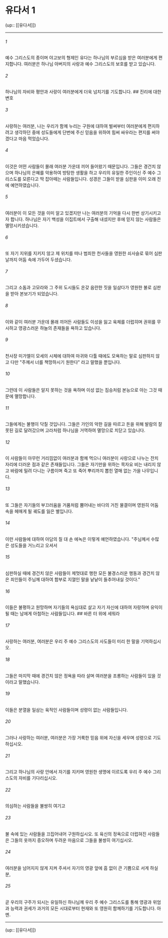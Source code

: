 # 유다서 1

(up:: [[유다서]])

***




###### 1 

예수 그리스도의 종이며 야고보의 형제인 유다는 하나님의 부르심을 받은 여러분에게 편지합니다. 여러분은 하나님 아버지의 사랑과 예수 그리스도의 보호를 받고 있습니다. 



###### 2 

하나님의 자비와 평안과 사랑이 여러분에게 더욱 넘치기를 기도합니다. ## 진리에 대한 변호 



###### 3 

사랑하는 여러분, 나는 우리가 함께 누리는 구원에 대하여 벌써부터 여러분에게 편지하려고 생각하던 중에 성도들에게 단번에 주신 믿음을 위하여 힘써 싸우라는 편지를 써야겠다고 마음 먹었습니다. 



###### 4 

이것은 어떤 사람들이 몰래 여러분 가운데 끼어 들어왔기 때문입니다. 그들은 경건치 않으며 하나님의 은혜를 악용하여 방탕한 생활을 하고 우리의 유일한 주인이신 주 예수 그리스도를 모른다고 딱 잡아떼는 사람들입니다. 성경은 그들이 받을 심판을 이미 오래 전에 예언하였습니다. 



###### 5 

여러분이 이 모든 것을 이미 알고 있겠지만 나는 여러분의 기억을 다시 한번 상기시키고자 합니다. 하나님은 자기 백성을 이집트에서 구출해 내셨지만 후에 믿지 않는 사람들은 멸망시키셨습니다. 



###### 6 

또 자기 지위를 지키지 않고 제 위치를 떠나 범죄한 천사들을 영원한 쇠사슬로 묶어 심판 날까지 어둠 속에 가두어 두셨습니다. 



###### 7 

그리고 소돔과 고모라와 그 주위 도시들도 온갖 음란한 짓을 일삼다가 영원한 불로 심판을 받아 본보기가 되었습니다. 



###### 8 

이와 같이 여러분 가운데 몰래 끼어든 사람들도 이성을 잃고 육체를 더럽히며 권위를 무시하고 영광스러운 하늘의 존재들을 욕하고 있습니다. 



###### 9 

천사장 미가엘이 모세의 시체에 대하여 마귀와 다툴 때에도 모욕하는 말로 심판하지 않고 다만 "주께서 너를 책망하시기 원한다" 라고 말했을 뿐입니다. 



###### 10 

그런데 이 사람들은 알지 못하는 것을 욕하며 이성 없는 짐승처럼 본능으로 아는 그것 때문에 멸망합니다. 



###### 11 

그들에게는 불행이 닥칠 것입니다. 그들은 가인의 악한 길을 따르고 돈을 위해 발람의 잘못된 길로 달려갔으며 고라처럼 하나님을 거역하여 멸망으로 치닫고 있습니다. 



###### 12 

이 사람들이 아무런 거리낌없이 여러분과 함께 먹으니 여러분이 사랑으로 나누는 잔치 자리에 더러운 점과 같은 존재들입니다. 그들은 자기만을 위하는 목자요 비는 내리지 않고 바람에 밀려 다니는 구름이며 죽고 또 죽어 뿌리까지 뽑힌 열매 없는 가을 나무입니다. 



###### 13 

또 그들은 자기들의 부끄러움을 거품처럼 뿜어내는 바다의 거친 물결이며 영원히 어둠 속을 헤매게 될 궤도를 잃은 별입니다. 



###### 14 

이런 사람들에 대하여 아담의 칠 대 손 에녹은 이렇게 예언하였습니다. "주님께서 수많은 성도들을 거느리고 오셔서 



###### 15 

심판하실 때에 경건치 않은 사람들이 제멋대로 행한 모든 불경스러운 행동과 경건치 않은 죄인들이 주님께 대하여 함부로 지껄인 말을 낱낱이 들추어내실 것이다." 



###### 16 

이들은 불평하고 원망하며 자기들의 욕심대로 살고 자기 자신에 대하여 자랑하며 유익이 될 때는 남에게 아첨하는 사람들입니다. ## 바른 터 위에 세워라 



###### 17 

사랑하는 여러분, 여러분은 우리 주 예수 그리스도의 사도들이 미리 한 말을 기억하십시오. 



###### 18 

그들은 마지막 때에 경건치 않은 정욕을 따라 살며 여러분을 조롱하는 사람들이 있을 것이라고 말했습니다. 



###### 19 

이들은 분열을 일삼는 육적인 사람들이며 성령이 없는 사람들입니다. 



###### 20 

그러나 사랑하는 여러분, 여러분은 가장 거룩한 믿음 위에 자신을 세우며 성령으로 기도하십시오. 



###### 21 

그리고 하나님의 사랑 안에서 자기를 지키며 영원한 생명에 이르도록 우리 주 예수 그리스도의 자비를 기다리십시오. 



###### 22 

의심하는 사람들을 불쌍히 여기고 



###### 23 

불 속에 있는 사람들을 끄집어내어 구원하십시오. 또 육신의 정욕으로 더럽혀진 사람들은 그들의 옷까지 증오하며 두려운 마음으로 그들을 불쌍히 여기십시오. 



###### 24 

여러분을 넘어지지 않게 지켜 주셔서 자기의 영광 앞에 흠 없이 큰 기쁨으로 서게 하실 분, 



###### 25 

곧 우리의 구주가 되시는 유일하신 하나님께 우리 주 예수 그리스도를 통해 영광과 위엄과 능력과 권세가 과거의 모든 시대로부터 현재와 또 영원히 함께하기를 기도합니다. 아멘.

***

(up:: [[유다서]])
